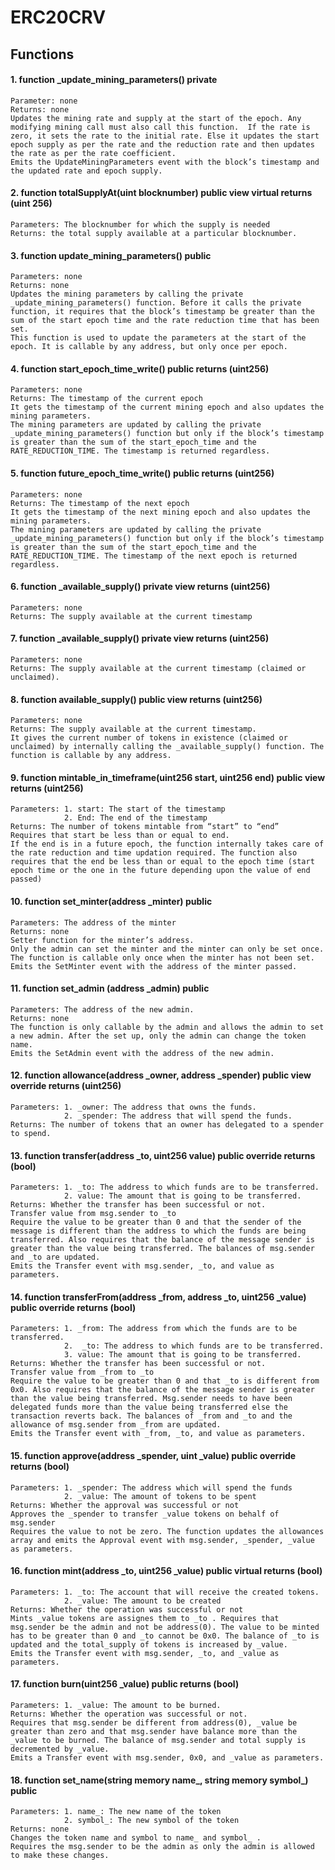# ERC20CRV

## Functions
#### 1. function _update_mining_parameters() private
    Parameter: none 
    Returns: none
    Updates the mining rate and supply at the start of the epoch. Any modifying mining call must also call this function.  If the rate is zero, it sets the rate to the initial rate. Else it updates the start epoch supply as per the rate and the reduction rate and then updates the rate as per the rate coefficient.
    Emits the UpdateMiningParameters event with the block’s timestamp and the updated rate and epoch supply.

#### 2. function totalSupplyAt(uint blocknumber) public view virtual returns (uint 256)
    Parameters: The blocknumber for which the supply is needed
    Returns: the total supply available at a particular blocknumber. 

#### 3. function update_mining_parameters() public
    Parameters: none
    Returns: none
    Updates the mining parameters by calling the private _update_mining_parameters() function. Before it calls the private function, it requires that the block’s timestamp be greater than the sum of the start epoch time and the rate reduction time that has been set. 
    This function is used to update the parameters at the start of the epoch. It is callable by any address, but only once per epoch. 
    
#### 4. function start_epoch_time_write() public returns (uint256)
    Parameters: none
    Returns: The timestamp of the current epoch
    It gets the timestamp of the current mining epoch and also updates the mining parameters.
    The mining parameters are updated by calling the private _update_mining_parameters() function but only if the block’s timestamp is greater than the sum of the start_epoch_time and the RATE_REDUCTION_TIME. The timestamp is returned regardless.

#### 5. function future_epoch_time_write() public returns (uint256)
    Parameters: none
    Returns: The timestamp of the next epoch
    It gets the timestamp of the next mining epoch and also updates the mining parameters.
    The mining parameters are updated by calling the private _update_mining_parameters() function but only if the block’s timestamp is greater than the sum of the start_epoch_time and the RATE_REDUCTION_TIME. The timestamp of the next epoch is returned regardless.
    
#### 6. function _available_supply() private view returns (uint256)
    Parameters: none
    Returns: The supply available at the current timestamp
    
#### 7. function _available_supply() private view returns (uint256)
    Parameters: none
    Returns: The supply available at the current timestamp (claimed or unclaimed).
    
#### 8. function available_supply() public view returns (uint256)
    Parameters: none
    Returns: The supply available at the current timestamp.
    It gives the current number of tokens in existence (claimed or unclaimed) by internally calling the _available_supply() function. The function is callable by any address. 
    
#### 9. function mintable_in_timeframe(uint256 start, uint256 end) public view returns (uint256)
    Parameters: 1. start: The start of the timestamp
	            2. End: The end of the timestamp
    Returns: The number of tokens mintable from “start” to “end”
    Requires that start be less than or equal to end. 
    If the end is in a future epoch, the function internally takes care of the rate reduction and time updation required. The function also requires that the end be less than or equal to the epoch time (start epoch time or the one in the future depending upon the value of end passed)
    
#### 10. function set_minter(address _minter) public
    Parameters: The address of the minter
    Returns: none
    Setter function for the minter’s address. 
    Only the admin can set the minter and the minter can only be set once. The function is callable only once when the minter has not been set. 
    Emits the SetMinter event with the address of the minter passed. 
    
#### 11. function set_admin (address _admin) public
    Parameters: The address of the new admin. 
    Returns: none
    The function is only callable by the admin and allows the admin to set a new admin. After the set up, only the admin can change the token name. 
    Emits the SetAdmin event with the address of the new admin. 
    
#### 12. function allowance(address _owner, address _spender) public view override returns (uint256)
    Parameters: 1. _owner: The address that owns the funds. 
	            2. _spender: The address that will spend the funds. 
    Returns: The number of tokens that an owner has delegated to a spender to spend.
    
#### 13. function transfer(address _to, uint256 value) public override returns (bool)
    Parameters: 1. _to: The address to which funds are to be transferred. 
	            2. value: The amount that is going to be transferred. 
    Returns: Whether the transfer has been successful or not. 
    Transfer value from msg.sender to _to
    Require the value to be greater than 0 and that the sender of the message is different than the address to which the funds are being transferred. Also requires that the balance of the message sender is greater than the value being transferred. The balances of msg.sender and _to are updated. 
    Emits the Transfer event with msg.sender, _to, and value as parameters. 
    
#### 14. function transferFrom(address _from, address _to, uint256 _value) public override returns (bool)
    Parameters: 1. _from: The address from which the funds are to be transferred.
                2.  _to: The address to which funds are to be transferred. 
	            3. value: The amount that is going to be transferred. 
    Returns: Whether the transfer has been successful or not. 
    Transfer value from _from to _to
    Require the value to be greater than 0 and that _to is different from 0x0. Also requires that the balance of the message sender is greater than the value being transferred. Msg.sender needs to have been delegated funds more than the value being transferred else the transaction reverts back. The balances of _from and _to and the allowance of msg.sender from _from are updated. 
    Emits the Transfer event with _from, _to, and value as parameters.
    
#### 15. function approve(address _spender, uint _value) public override returns (bool)
    Parameters: 1. _spender: The address which will spend the funds
	            2. _value: The amount of tokens to be spent
    Returns: Whether the approval was successful or not
    Approves the _spender to transfer _value tokens on behalf of msg.sender
    Requires the value to not be zero. The function updates the allowances array and emits the Approval event with msg.sender, _spender, _value as parameters. 
    
#### 16. function mint(address _to, uint256 _value) public virtual returns (bool)
    Parameters: 1. _to: The account that will receive the created tokens. 
	            2. _value: The amount to be created
	Returns: Whether the operation was successful or not
    Mints _value tokens are assignes them to _to . Requires that msg.sender be the admin and not be address(0). The value to be minted has to be greater than 0 and _to cannot be 0x0. The balance of _to is updated and the total_supply of tokens is increased by _value. 
    Emits the Transfer event with msg.sender, _to, and _value as parameters. 
    
#### 17. function burn(uint256 _value) public returns (bool)
    Parameters: 1. _value: The amount to be burned. 
    Returns: Whether the operation was successful or not. 
    Requires that msg.sender be different from address(0), _value be greater than zero and that msg.sender have balance more than the _value to be burned. The balance of msg.sender and total supply is decremented by _value. 
    Emits a Transfer event with msg.sender, 0x0, and _value as parameters. 
    
#### 18. function set_name(string memory name_, string memory symbol_) public 
    Parameters: 1. name_: The new name of the token
	            2. symbol_: The new symbol of the token
    Returns: none
    Changes the token name and symbol to name_ and symbol_ . 
    Requires the msg.sender to be the admin as only the admin is allowed to make these changes. 

